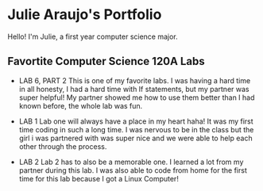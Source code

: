# Julie Araujo's Portfolio

Hello! I'm Julie, a first year computer science major.

## Favortite Computer Science 120A Labs

* LAB 6, PART 2
  This is one of my favorite labs.  I was having a hard time in all honesty,
I had a hard time with If statements, but my partner was super helpful!  My 
partner showed me how to use them better than I had known before, the whole lab 
was fun. 

* LAB 1
  Lab one will always have a place in my heart haha! It was my first time coding
in such a long time.  I was nervous to be in the class but the girl i was partnered 
with was super nice and we were able to help each other through the process. 

* LAB 2
  Lab 2 has to also be a memorable one.  I learned a lot from my partner during this lab. 
I was also able to code from home for the first time for this lab because I got a Linux 
Computer!
